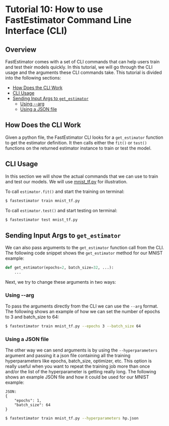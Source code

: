 # Tutorial 10: How to use FastEstimator Command Line Interface (CLI)

## Overview
FastEstimator comes with a set of CLI commands that can help users train and test their models quickly. In this tutorial, we will go through the CLI usage and the arguments these CLI commands take. This tutorial is divided into the following sections:

* [How Does the CLI Work](./tutorials/r1.0/beginner/t10_cli#t10intro)
* [CLI Usage](./tutorials/r1.0/beginner/t10_cli#t10usage)
* [Sending Input Args to `get_estimator`](./tutorials/r1.0/beginner/t10_cli#t10args)
    * [Using --arg](./tutorials/r1.0/beginner/t10_cli#t10arg)
    * [Using a JSON file](./tutorials/r1.0/beginner/t10_cli#t10json)

<a id='t10intro'></a>
## How Does the CLI Work
Given a python file, the FastEstimator CLI looks for a `get_estimator` function to get the estimator definition. It then calls either the `fit()` or `test()` functions on the returned estimator instance to train or test the model.

<a id='t10usage'></a>
## CLI Usage
In this section we will show the actual commands that we can use to train and test our models. We will use [mnist_tf.py](https://github.com/fastestimator/fastestimator/blob/master/apphub/image_classification/mnist/mnist_tf.py) for illustration.

  To call `estimator.fit()` and start the training on terminal:

``` bash
$ fastestimator train mnist_tf.py
```

To call `estimator.test()` and start testing on terminal:

``` bash
$ fastestimator test mnist_tf.py
```

<a id='t10args'></a>
## Sending Input Args to `get_estimator`
We can also pass arguments to the `get_estimator` function call from the CLI. The following code snippet shows the `get_estimator` method for our MNIST example:
```python
def get_estimator(epochs=2, batch_size=32, ...):
    ...
```

Next, we try to change these arguments in two ways:

<a id='t10arg'></a>
### Using --arg
To pass the arguments directly from the CLI we can use the `--arg` format. The following shows an example of how we can set the number of epochs to 3 and batch_size to 64:

``` bash
$ fastestimator train mnist_tf.py --epochs 3 --batch_size 64
```

<a id='t10json'></a>
### Using a JSON file
The other way we can send arguments is by using the `--hyperparameters` argument and passing it a json file containing all the training hyperparameters like epochs, batch_size, optimizer, etc. This option is really useful when you want to repeat the training job more than once and/or the list of the hyperparameter is getting really long. The following shows an example JSON file and how it could be used for our MNIST example:
```
JSON:
{
    "epochs": 1,
    "batch_size": 64
}
```
``` bash
$ fastestimator train mnist_tf.py --hyperparameters hp.json
```